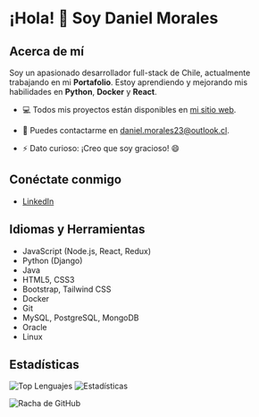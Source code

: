 # ¡Hola! 👋 Soy Daniel Morales

## Acerca de mí
Soy un apasionado desarrollador full-stack de Chile, actualmente trabajando en mi **Portafolio**. Estoy aprendiendo y mejorando mis habilidades en **Python**, **Docker** y **React**.

- 💻 Todos mis proyectos están disponibles en [mi sitio web](https://dmaportafolioweb.000webhostapp.com/).

- 📧 Puedes contactarme en [daniel.morales23@outlook.cl](mailto:daniel.morales23@outlook.cl).

- ⚡ Dato curioso: ¡Creo que soy gracioso! 😄

## Conéctate conmigo
- [LinkedIn](https://linkedin.com/in/danielmoralesarias)

## Idiomas y Herramientas
- JavaScript (Node.js, React, Redux)
- Python (Django)
- Java
- HTML5, CSS3
- Bootstrap, Tailwind CSS
- Docker
- Git
- MySQL, PostgreSQL, MongoDB
- Oracle
- Linux

## Estadísticas
![Top Lenguajes](https://github-readme-stats.vercel.app/api/top-langs?username=dani6777&show_icons=true&locale=en&layout=compact)
![Estadísticas](https://github-readme-stats.vercel.app/api?username=dani6777&show_icons=true&locale=en)

![Racha de GitHub](https://github-readme-streak-stats.herokuapp.com/?user=dani6777)
